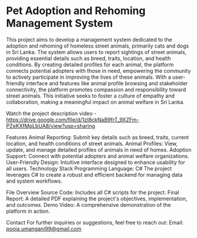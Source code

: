 # Pet Adoption and Rehoming Management System
This project aims to develop a management system dedicated to the adoption and rehoming of homeless street animals, primarily cats and dogs in Sri Lanka. The system allows users to report sightings of street animals, providing essential details such as breed, traits, location, and health conditions. By creating detailed profiles for each animal, the platform connects potential adopters with those in need, empowering the community to actively participate in improving the lives of these animals. With a user-friendly interface and features like animal profile browsing and stakeholder connectivity, the platform promotes compassion and responsibility toward street animals. This initiative seeks to foster a culture of empathy and collaboration, making a meaningful impact on animal welfare in Sri Lanka.

Watch the project description video - https://drive.google.com/file/d/1zI8ckNaB9frT_9XZFm-PZeKXfMpLbUA8/view?usp=sharing

Features
Animal Reporting: Submit key details such as breed, traits, current location, and health conditions of street animals.
Animal Profiles: View, update, and manage detailed profiles of animals in need of homes.
Adoption Support: Connect with potential adopters and animal welfare organizations.
User-Friendly Design: Intuitive interface designed to enhance usability for all users.
Technology Stack
Programming Language: C#
The project leverages C# to create a robust and efficient backend for managing data and system workflows.

File Overview
Source Code: Includes all C# scripts for the project.
Final Report: A detailed PDF explaining the project's objectives, implementation, and outcomes.
Demo Video: A comprehensive demonstration of the platform in action.

Contact
For further inquiries or suggestions, feel free to reach out:
Email: pooja.umangani99@gmail.com

